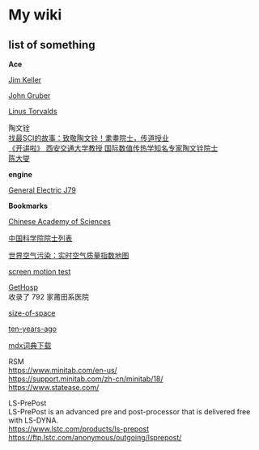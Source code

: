 # My wiki


## list of something

**Ace**

[Jim Keller](https://en.wikipedia.org/wiki/Jim_Keller_(engineer))  

[John Gruber](https://en.wikipedia.org/wiki/John_Gruber)  

[Linus Torvalds](https://en.wikipedia.org/wiki/Linus_Torvalds)  

陶文铨  
[找最SCI的故事：致敬陶文铨！耄耋院士，传道授业](https://www.bilibili.com/video/BV1et4y19753)  
[《开讲啦》 西安交通大学教授 国际数值传热学知名专家陶文铨院士](https://www.youtube.com/watch?v=U-tYV8u_2s8)  
[陈大燮](https://history.seu.edu.cn/2018/0404/c18669a212203/page.htm)  

**engine**

[General Electric J79](https://en.wikipedia.org/wiki/General_Electric_J79)  



**Bookmarks**

[Chinese Academy of Sciences](https://en.wikipedia.org/wiki/Chinese_Academy_of_Sciences)

[中国科学院院士列表](https://zh.wikipedia.org/zh-cn/中国科学院院士列表)

[世界空气污染：实时空气质量指数地图](https://aqicn.org/map/world/cn/)

[screen motion test](https://www.testufo.com/)

[GetHosp](http://fuchenxuan.cn/GetHosp/)  
收录了 792 家莆田系医院

[size-of-space](https://neal.fun/size-of-space/)

[ten-years-ago](https://neal.fun/ten-years-ago/)

[mdx词典下载](https://downloads.freemdict.com/100G_Super_Big_Collection/)


RSM  
https://www.minitab.com/en-us/  
https://support.minitab.com/zh-cn/minitab/18/  
https://www.statease.com/  

LS-PrePost  
LS-Pre­Post is an ad­vanced pre and post-proces­sor that is de­liv­ered free with LS-DY­NA.  
https://www.lstc.com/products/ls-prepost  
https://ftp.lstc.com/anonymous/outgoing/lsprepost/



